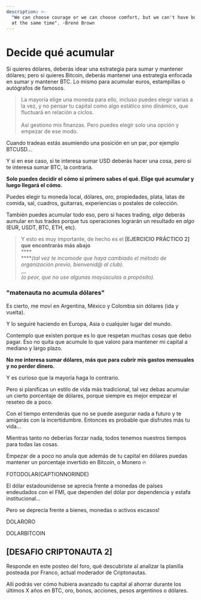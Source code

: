 ```yaml
---
description: >-
  "We can choose courage or we can choose comfort, but we can't have both. Not
  at the same time". -Brené Brown
---
```


# Decide qué acumular

Si quieres dólares, deberás idear una estrategia para sumar y mantener dólares; pero si quieres Bitcoin, deberás mantener una estrategia enfocada en sumar y mantener BTC. Lo mismo para acumular euros, estampillas o autógrafos de famosos.

> La mayoría elige una moneda para ello, incluso puedes elegir varias a la vez, y no pensar tu capital como algo estático sino dinámico, que fluctuará en relación a ciclos.\
> \
> Así gestiono mis finanzas. Pero puedes elegir solo una opción y empezar de ese modo.

Cuando tradeas estás asumiendo una posición en un par, por ejemplo BTCUSD...

Y si en ese caso, si te interesa sumar USD deberás hacer una cosa, pero si te interesa sumar BTC, la contraria.

**Solo puedes decidir el cómo si primero sabes el qué. Elige qué acumular y luego llegará el cómo.**

Puedes elegir tu moneda local, dólares, oro, propiedades, plata, latas de comida, sal, cuadros, guitarras, experiencias o postales de colección.

También puedes acumular todo eso, pero si haces trading, _algo_ deberás aumular en tus trades porque tus operaciones lograrán un resultado en _algo_ (EUR, USDT, BTC, ETH, etc).

> Y esto es muy importante, de hecho es el **\[EJERCICIO PRÁCTICO 2] que encontrarás más abajo**\
> ****\
> ****_(tal vez te incomode que haya cambiado el método de organización previo, bienvenid@ al club)._\
> __\
> _(o peor, que no use algunas mayúsculas a propósito)._

### "matenauta no acumula dólares"

Es cierto, me moví en Argentina, México y Colombia sin dólares (ida y vuelta).

Y lo seguiré haciendo en Europa, Asia o cualquier lugar del mundo.

Contemplo que existen porque es lo que respetan muchas cosas que debo pagar. Eso no quita que acumule lo que valoro para mantener mi capital a mediano y largo plazo.

**No me interesa sumar dólares, más que para cubrir mis gastos mensuales y no perder dinero.**

Y es curioso que la mayoría haga lo contrario.

Pero si planificas un estilo de vida más tradicional, tal vez debas acumular un cierto porcentaje de dólares, porque siempre es mejor empezar el reseteo de a poco.

Con el tiempo entenderás que no se puede asegurar nada a futuro y te amigarás con la incertidumbre. Entonces es probable que disfrutes más tu vida...

Mientras tanto no deberías forzar nada, todos tenemos nuestros tiempos para todas las cosas.

Empezar de a poco no anula que además de tu capital en dólares puedas mantener un porcentaje invertido en Bitcoin, o Monero 🔥

FOTODOLAR(CAPTIONNORINDE)

El dólar estadounidense se aprecia frente a monedas de países endeudados con el FMI, que dependen del dólar por dependencia y estafa institucional...

Pero se deprecia frente a bienes, monedas o activos escasos!

DOLARORO

DOLARBITCOIN

## \[DESAFIO CRIPTONAUTA 2]

Responde en este posteo del foro, qué descubriste al analizar la planilla posteada por Franco, actual moderador de Criptonautas.

Allí podrás ver cómo hubiera avanzado tu capital al ahorrar durante los últimos X años en BTC, oro, bonos, acciones, pesos argentinos o dólares.
